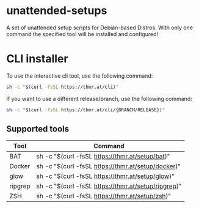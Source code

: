 # unattended-setups
A set of unattended setup scripts for Debian-based Distros. With only one command the specified tool will be installed and configured!

# CLI installer
To use the interactive cli tool, use the following command:
```sh
sh -c "$(curl -fsSL https://thmr.at/cli)"
```

If you want to use a different release/branch, use the following command:
```sh
sh -c "$(curl -fsSL https://thmr.at/cli/{BRANCH/RELEASE})"
```

## Supported tools
| Tool    | Command                                                       |
|---------|---------------------------------------------------------------|
| BAT     | sh -c "$(curl -fsSL https://thmr.at/setup/bat)"               |
| Docker  | sh -c "$(curl -fsSL https://thmr.at/setup/docker)"            |
| glow    | sh -c "$(curl -fsSL https://thmr.at/setup/glow)"              |
| ripgrep | sh -c "$(curl -fsSL https://thmr.at/setup/ripgrep)"           |
| ZSH     | sh -c "$(curl -fsSL https://thmr.at/setup/zsh)"               |
